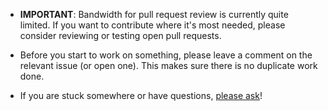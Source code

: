 - **IMPORTANT**: Bandwidth for pull request review is currently quite limited. If you
want to contribute where it's most needed, please consider reviewing or testing
open pull requests.

- Before you start to work on something, please leave a comment on the relevant
  issue (or open one). This makes sure there is no duplicate work done.

- If you are stuck somewhere or have questions, [please ask](https://github.com/TinyToolSH/tsearch/discussions)!

